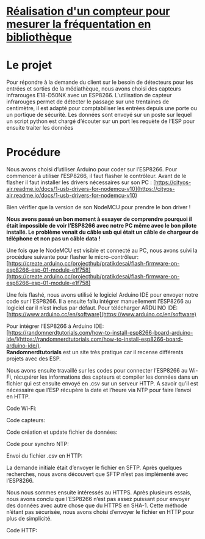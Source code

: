 # **<span style="text-decoration:underline;">Réalisation d'un compteur pour mesurer la fréquentation en bibliothèque</span>**

# **Le projet**
Pour répondre à la demande du client sur le besoin de détecteurs pour les entrées et sorties de la médiathèque, nous avons choisi des capteurs infrarouges E18-D50NK avec un ESP8266. L'utilisation de capteur infrarouges permet de détecter le passage sur une trentaines de centimètre, il est adapté pour comptabiliser les entrées depuis une porte ou un portique de sécurité. Les données sont envoyé sur un poste sur lequel un script python est chargé d’écouter sur un port les requète de l’ESP pour ensuite traiter les données

# **Procédure**
Nous avons choisi d’utiliser Arduino pour coder sur l’ESP8266. Pour commencer à utiliser l’ESP8266, il faut flasher le contrôleur. Avant de le flasher il faut installer les drivers nécessaires sur son PC : [https://cityos-air.readme.io/docs/1-usb-drivers-for-nodemcu-v10](https://cityos-air.readme.io/docs/1-usb-drivers-for-nodemcu-v10)

Bien vérifier que la version de son NodeMCU pour prendre le bon driver !

**Nous avons passé un bon moment à essayer de comprendre pourquoi il était impossible de voir l’ESP8266 avec notre PC même avec le bon pilote installé. Le problème venait du câble usb qui était un câble de chargeur de téléphone et non pas un câble data !**

Une fois que le NodeMCU est visible et connecté au PC, nous avons suivi la procédure suivante pour flasher le micro-contrôleur: [https://create.arduino.cc/projecthub/pratikdesai/flash-firmware-on-esp8266-esp-01-module-e1f758](https://create.arduino.cc/projecthub/pratikdesai/flash-firmware-on-esp8266-esp-01-module-e1f758)

Une fois flashé, nous avons utilisé le logiciel Arduino IDE pour envoyer notre code sur l’ESP8266. Il a ensuite fallu intégrer manuellement l’ESP8266 au logiciel car il n’est inclus par défaut. Pour télécharger ARDUINO IDE: [https://www.arduino.cc/en/software](https://www.arduino.cc/en/software)

Pour intégrer l’ESP8266 à Arduino IDE: [https://randomnerdtutorials.com/how-to-install-esp8266-board-arduino-ide/](https://randomnerdtutorials.com/how-to-install-esp8266-board-arduino-ide/). \
**Randomnerdtutorials** est un site très pratique car il recense différents projets avec des ESP.

Nous avons ensuite travaillé sur les codes pour connecter l’ESP8266 au Wi-Fi, récupérer les informations des capteurs et compiler les données dans un fichier qui est ensuite envoyé en .csv sur un serveur HTTP. A savoir qu’il est nécessaire que l’ESP récupère la date et l’heure via NTP pour faire l’envoi en HTTP.

Code Wi-Fi:

Code capteurs:

Code création et update fichier de données:

Code pour synchro NTP:

Envoi du fichier .csv en HTTP: 

La demande initiale était d’envoyer le fichier en SFTP. Après quelques recherches, nous avons découvert que SFTP n’est pas implémenté avec l’ESP8266.

Nous nous sommes ensuite intéressés au HTTPS. Après plusieurs essais, nous avons conclu que l’ESP8266 n’est pas assez puissant pour envoyer des données avec autre chose que du HTTPS en SHA-1. Cette méthode n’étant pas sécurisée, nous avons choisi d’envoyer le fichier en HTTP pour plus de simplicité.

Code HTTP:
